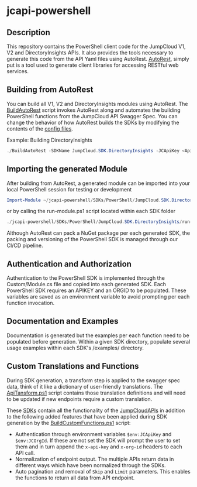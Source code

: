 # jcapi-powershell

## Description

This repository contains the PowerShell client code for the JumpCloud V1, V2 and DirectoryInsights APIs. It also provides the tools necessary to generate this code from the API Yaml files using AutoRest. [AutoRest](https://github.com/Azure/autorest), simply put is a tool used to generate client libraries for accessing RESTful web services.

## Building from AutoRest

You can build all V1, V2 and DirectoryInsights modules using AutoRest. The [BuildAutoRest](BuildAutoRest.ps1) script invokes AutoRest along and automates the building PowerShell functions from the JumpCloud API Swagger Spec. You can change the behavior of how AutoRest builds the SDKs by modifying the contents of the [config files](Configs).

Example: Building DirectoryInsights

```powershell
./BuildAutoRest -SDKName JumpCloud.SDK.DirectoryInsights -JCApiKey <ApiKey> -JCOrgId <OrgId>
```

## Importing the generated Module

After building from AutoRest, a generated module can be imported into your local PowerShell session for testing or development

```powershell
Import-Module ~/jcapi-powershell/SDKs/PowerShell/JumpCloud.SDK.DirectoryInsights/JumpCloud.SDK.DirectoryInsights.psd1
```

or by calling the run-module.ps1 script located within each SDK folder

```powershell
./jcapi-powershell/SDKs/PowerShell/JumpCloud.SDK.DirectoryInsights/run-module.ps1
```


Although AutoRest can pack a NuGet package per each generated SDK, the packing and versioning of the PowerShell SDK is managed through our CI/CD pipeline.

## Authentication and Authorization

Authentication to the PowerShell SDK is implemented through the Custom/Module.cs file and copied into each generated SDK. Each PowerShell SDK requires an APIKEY and an ORGID to be populated. These variables are saved as an environment variable to avoid prompting per each function invocation.

## Documentation and Examples

Documentation is generated but the examples per each function need to be populated before generation. Within a given SDK directory, populate several usage examples within each SDK's /examples/ directory.

## Custom Translations and Functions

During SDK generation, a transform step is applied to the swagger spec data, think of it like a dictionary of user-friendly translations. The [ApiTansform.ps1](ApiTransform.ps1) script contains those translation definitions and will need to be updated if new endpoints require a custom translation.

These [SDKs](https://www.powershellgallery.com/packages?q=JumpCloud.SDK) contain all the functionality of the [JumpCloudAPIs](https://docs.jumpcloud.com) in addition to the following added features that have been applied during SDK generation by the [BuildCustomFunctions.ps1](BuildCustomFunctions.ps1) script:
* Authentication through environment variables `$env:JCApiKey` and `$env:JCOrgId`. If these are not set the SDK will prompt the user to set them and in turn append the `x-api-key` and `x-org-id` headers to each API call.
* Normalization of endpoint output. The multiple APIs return data in different ways which have been normalized through the SDKs.
* Auto pagination and removal of `Skip` and `Limit` parameters. This enables the functions to return all data from API endpoint.
